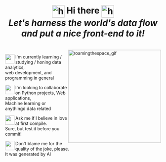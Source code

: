 <h1 align="center">
   <img align="top" alt="highlight_gif" src="https://media1.giphy.com/media/DS89v1NqpzCqA/200w.webp?cid=ecf05e47l0jh2yc683fynb2uswl0r93piuuipt0nwlrazrck" width="40"/>
   Hi there
   <img align="top" alt="highlight_gif" src="https://media1.giphy.com/media/DS89v1NqpzCqA/200w.webp?cid=ecf05e47l0jh2yc683fynb2uswl0r93piuuipt0nwlrazrck" width="40"/>
   <br>
   <i>Let's harness the world's data flow and put a nice front-end to it!</i>
</h1>
<br>

<img align="right" alt="roamingthespace_gif" src="https://media3.giphy.com/media/xT8qBhrlNooHBYR9f2/giphy.gif" width="300"/>
    
<div>
   <p>
      <img width="30" align="left" src="https://media2.giphy.com/media/33G90Z4cO8sRNW9Bfl/200w.webp?cid=ecf05e47yv02fo33ytyy9gfbk7p9hi5t6wr74sx1pav8eulu&rid=200w.webp&ct=g"> I'm currently learning / studying / honing data analytics,<br>web development, and programming in general
   </p>
   <p>
      <img width="30" align="left" src="https://media2.giphy.com/media/33G90Z4cO8sRNW9Bfl/200w.webp?cid=ecf05e47yv02fo33ytyy9gfbk7p9hi5t6wr74sx1pav8eulu&rid=200w.webp&ct=g">
      I'm looking to collaborate on Python projects, Web applications,<br>Machine learning or anythingd data related
   </p>
   <p>
      <img width="30" align="left" src="https://media2.giphy.com/media/33G90Z4cO8sRNW9Bfl/200w.webp?cid=ecf05e47yv02fo33ytyy9gfbk7p9hi5t6wr74sx1pav8eulu&rid=200w.webp&ct=g">
      Ask me if I believe in love at first compile.<br>Sure, but test it before you commit!
   </p>
   <p>
      <img width="30" align="left" src="https://media2.giphy.com/media/33G90Z4cO8sRNW9Bfl/200w.webp?cid=ecf05e47yv02fo33ytyy9gfbk7p9hi5t6wr74sx1pav8eulu&rid=200w.webp&ct=g">
      Don't blame me for the quality of the joke, please.<br>It was generated by AI
   </p>
</div>
   
<!--
**vlad-lis/vlad-lis** is a ✨ _special_ ✨ repository because its `README.md` (this file) appears on your GitHub profile.

Here are some ideas to get you started:

- 🔭 I’m currently working on ...
- 🌱 I’m currently learning ...
- 👯 I’m looking to collaborate on ...
- 🤔 I’m looking for help with ...
- 💬 Ask me about ...
- 📫 How to reach me: ...
- 😄 Pronouns: ...
- ⚡ Fun fact: ...

<img alt="handwave" src="https://github.com/TheDudeThatCode/TheDudeThatCode/blob/master/Assets/Hi.gif" width='30'" />
-->
